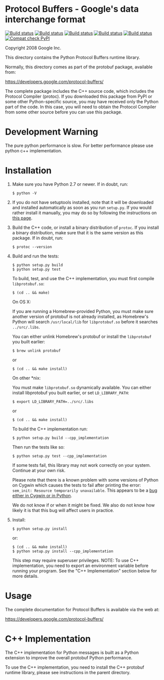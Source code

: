 Protocol Buffers - Google's data interchange format 
=================================================== 
 
[![Build status](https://storage.googleapis.com/protobuf-kokoro-results/status-badge/linux-python.png)](https://fusion.corp.google.com/projectanalysis/current/KOKORO/prod:protobuf%2Fgithub%2Fmaster%2Fubuntu%2Fpython%2Fcontinuous) [![Build status](https://storage.googleapis.com/protobuf-kokoro-results/status-badge/linux-python_compatibility.png)](https://fusion.corp.google.com/projectanalysis/current/KOKORO/prod:protobuf%2Fgithub%2Fmaster%2Fubuntu%2Fpython_compatibility%2Fcontinuous) [![Build status](https://storage.googleapis.com/protobuf-kokoro-results/status-badge/linux-python_cpp.png)](https://fusion.corp.google.com/projectanalysis/current/KOKORO/prod:protobuf%2Fgithub%2Fmaster%2Fubuntu%2Fpython_cpp%2Fcontinuous) [![Build status](https://storage.googleapis.com/protobuf-kokoro-results/status-badge/macos-python.png)](https://fusion.corp.google.com/projectanalysis/current/KOKORO/prod:protobuf%2Fgithub%2Fmaster%2Fmacos%2Fpython%2Fcontinuous) [![Build status](https://storage.googleapis.com/protobuf-kokoro-results/status-badge/macos-python_cpp.png)](https://fusion.corp.google.com/projectanalysis/current/KOKORO/prod:protobuf%2Fgithub%2Fmaster%2Fmacos%2Fpython_cpp%2Fcontinuous) [![Compat check PyPI](https://python-compatibility-tools.appspot.com/one_badge_image?package=protobuf)](https://python-compatibility-tools.appspot.com/one_badge_target?package=protobuf) 
 
Copyright 2008 Google Inc. 
 
This directory contains the Python Protocol Buffers runtime library. 
 
Normally, this directory comes as part of the protobuf package, available 
from: 
 
  https://developers.google.com/protocol-buffers/ 
 
The complete package includes the C++ source code, which includes the 
Protocol Compiler (protoc).  If you downloaded this package from PyPI 
or some other Python-specific source, you may have received only the 
Python part of the code.  In this case, you will need to obtain the 
Protocol Compiler from some other source before you can use this 
package. 
 
Development Warning 
=================== 
 
The pure python performance is slow. For better performance please 
use python c++ implementation. 
 
Installation 
============ 
 
1) Make sure you have Python 2.7 or newer.  If in doubt, run: 
 
       $ python -V 
 
2) If you do not have setuptools installed, note that it will be 
   downloaded and installed automatically as soon as you run `setup.py`. 
   If you would rather install it manually, you may do so by following 
   the instructions on [this page](https://packaging.python.org/en/latest/installing.html#setup-for-installing-packages). 
 
3) Build the C++ code, or install a binary distribution of `protoc`.  If 
   you install a binary distribution, make sure that it is the same 
   version as this package.  If in doubt, run: 
 
       $ protoc --version 
 
4) Build and run the tests: 
 
       $ python setup.py build 
       $ python setup.py test 
 
   To build, test, and use the C++ implementation, you must first compile 
   `libprotobuf.so`: 
 
       $ (cd .. && make) 
 
   On OS X: 
 
   If you are running a Homebrew-provided Python, you must make sure another 
   version of protobuf is not already installed, as Homebrew's Python will 
   search `/usr/local/lib` for `libprotobuf.so` before it searches 
   `../src/.libs`. 
 
   You can either unlink Homebrew's protobuf or install the `libprotobuf` you 
   built earlier: 
 
       $ brew unlink protobuf 
 
   or 
 
       $ (cd .. && make install) 
 
    On other *nix: 
 
    You must make `libprotobuf.so` dynamically available. You can either 
    install libprotobuf you built earlier, or set `LD_LIBRARY_PATH`: 
 
       $ export LD_LIBRARY_PATH=../src/.libs 
 
    or 
 
       $ (cd .. && make install) 
 
   To build the C++ implementation run: 
 
       $ python setup.py build --cpp_implementation 
 
   Then run the tests like so: 
 
       $ python setup.py test --cpp_implementation 
 
   If some tests fail, this library may not work correctly on your 
   system.  Continue at your own risk. 
 
   Please note that there is a known problem with some versions of 
   Python on Cygwin which causes the tests to fail after printing the 
   error:  `sem_init: Resource temporarily unavailable`.  This appears 
   to be a [bug either in Cygwin or in 
   Python](http://www.cygwin.com/ml/cygwin/2005-07/msg01378.html). 
 
   We do not know if or when it might be fixed.  We also do not know 
   how likely it is that this bug will affect users in practice. 
 
5) Install: 
 
       $ python setup.py install 
 
   or: 
 
       $ (cd .. && make install) 
       $ python setup.py install --cpp_implementation 
 
   This step may require superuser privileges. 
   NOTE: To use C++ implementation, you need to export an environment 
   variable before running your program.  See the "C++ Implementation" 
   section below for more details. 
 
Usage 
===== 
 
The complete documentation for Protocol Buffers is available via the 
web at: 
 
  https://developers.google.com/protocol-buffers/ 
 
C++ Implementation 
================== 
 
The C++ implementation for Python messages is built as a Python extension to 
improve the overall protobuf Python performance. 
 
To use the C++ implementation, you need to install the C++ protobuf runtime 
library, please see instructions in the parent directory. 
